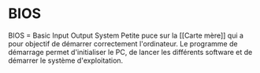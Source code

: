 
# BIOS
BIOS = Basic Input Output System
Petite puce sur la [[Carte mère]] qui a pour objectif de démarrer correctement l'ordinateur. Le programme de démarrage permet d'initialiser le PC, de lancer les différents software et de démarrer le système d'exploitation. 